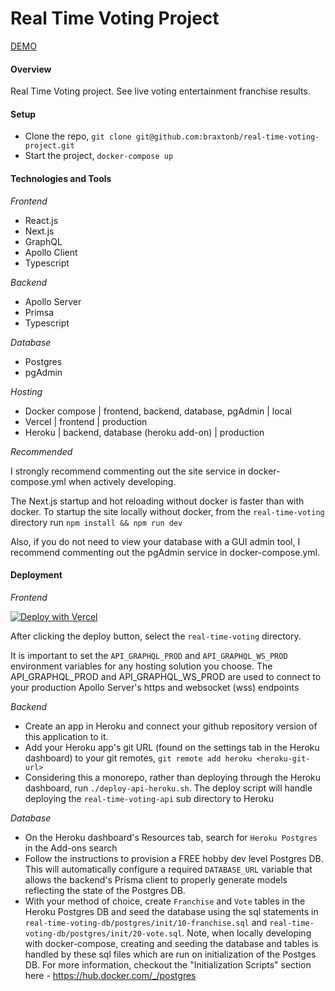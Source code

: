 # Real Time Voting Project

[DEMO](https://real-time-voting-project.vercel.app/)

#### Overview

Real Time Voting project. See live voting entertainment franchise results.

#### Setup

* Clone the repo, `git clone git@github.com:braxtonb/real-time-voting-project.git`
* Start the project, `docker-compose up`

#### Technologies and Tools

*Frontend*
- React.js
- Next.js
- GraphQL
- Apollo Client
- Typescript

*Backend*
- Apollo Server
- Primsa
- Typescript

*Database*
- Postgres
- pgAdmin

*Hosting*
- Docker compose | frontend, backend, database, pgAdmin | local
- Vercel | frontend | production
- Heroku | backend, database (heroku add-on) | production

*Recommended*

I strongly recommend commenting out the site service in docker-compose.yml when actively developing.

The Next.js startup and hot reloading without docker is faster than with docker. To startup the site locally without docker, from the `real-time-voting` directory run `npm install && npm run dev`

Also, if you do not need to view your database with a GUI admin tool, I recommend commenting out the pgAdmin service in docker-compose.yml.

#### Deployment

*Frontend*

[![Deploy with Vercel](https://vercel.com/button)](https://vercel.com/new/git/external?repository-url=https%3A%2F%2Fgithub.com%2Fbraxtonb%2Freal-time-voting-project&env=API_GRAPHQL_PROD,API_GRAPHQL_WS_PROD&envDescription=The%20API_GRAPHQL_PROD%20and%20API_GRAPHQL_WS_PROD%20are%20used%20to%20connect%20to%20your%20production%20Apollo%20Server's%20https%20and%20websocket%20(wss)%20endpoints)

After clicking the deploy button, select the `real-time-voting` directory.

It is important to set the `API_GRAPHQL_PROD` and `API_GRAPHQL_WS_PROD` environment variables for any hosting solution you choose. The API_GRAPHQL_PROD and API_GRAPHQL_WS_PROD are used to connect to your production Apollo Server's https and websocket (wss) endpoints

*Backend*

- Create an app in Heroku and connect your github repository version of this application to it.
- Add your Heroku app's git URL (found on the settings tab in the Heroku dashboard) to your git remotes, `git remote add heroku <heroku-git-url>`
- Considering this a monorepo, rather than deploying through the Heroku dashboard, run `./deploy-api-heroku.sh`. The deploy script will handle deploying the `real-time-voting-api` sub directory to Heroku

*Database*

- On the Heroku dashboard's Resources tab, search for `Heroku Postgres` in the Add-ons search
- Follow the instructions to provision a FREE hobby dev level Postgres DB. This will automatically configure a required `DATABASE_URL` variable that allows the backend's Prisma client to properly generate models reflecting the state of the Postgres DB.
- With your method of choice, create `Franchise` and `Vote` tables in the Heroku Postgres DB and seed the database using the sql statements in `real-time-voting-db/postgres/init/10-franchise.sql` and `real-time-voting-db/postgres/init/20-vote.sql`. Note, when locally developing with docker-compose, creating and seeding the database and tables is handled by these sql files which are run on initialization of the Postges DB. For more information, checkout the "Initialization Scripts" section here - https://hub.docker.com/_/postgres